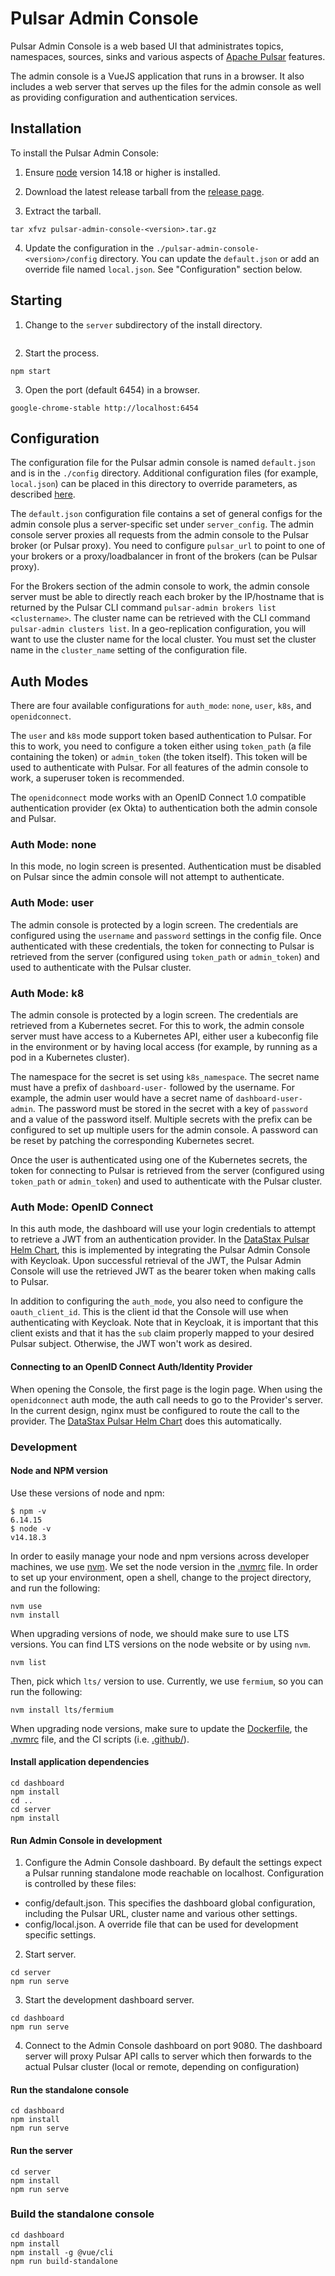 # Pulsar Admin Console

Pulsar Admin Console is a web based UI that administrates topics, namespaces, sources, sinks and various aspects of [Apache Pulsar](https://pulsar.apache.org/) features.

The admin console is a VueJS application that runs in a browser. It also includes a web server that serves up the files for the admin console as well as providing configuration and authentication services.

## Installation

To install the Pulsar Admin Console:

1. Ensure [node](https://nodejs.org/en/download/) version 14.18 or higher is installed.

2. Download the latest release tarball from the [release page](https://github.com/datastax/pulsar-admin-console/releases).

3. Extract the tarball. 
```
tar xfvz pulsar-admin-console-<version>.tar.gz
```
4. Update the configuration in the `./pulsar-admin-console-<version>/config` directory. You can update the `default.json` or add an override file named `local.json`. See "Configuration" section below.

## Starting


1. Change to the `server` subdirectory of the install directory.
```cd ./pulsar-admin-console-<version>/server
```
2. Start the process.
```
npm start
```
3. Open the port (default 6454) in a browser.
```
google-chrome-stable http://localhost:6454
``` 

## Configuration
The configuration file for the Pulsar admin console is named `default.json` and is in the `./config` directory. Additional
configuration files (for example, `local.json`) can be placed in this directory to override parameters, as described [here](https://github.com/node-config/node-config/wiki/Configuration-Files).

The `default.json` configuration file contains a set of general configs for the admin console plus a server-specific set under `server_config`.
The admin console server proxies all requests from the admin console to the Pulsar broker (or Pulsar proxy). You need to configure `pulsar_url`
to point to one of your brokers or a proxy/loadbalancer in front of the brokers (can be Pulsar proxy). 

For the Brokers section of the 
admin console to work, the admin console server must be able to directly reach each broker by the IP/hostname that is returned by
the Pulsar CLI command `pulsar-admin brokers list <clustername>`. The cluster name can be retrieved with the CLI command `pulsar-admin clusters list`.
In a geo-replication configuration, you will want to use the cluster name for the local cluster. You must set the cluster name in the 
`cluster_name` setting of the configuration file.

## Auth Modes
There are four available configurations for `auth_mode`: `none`, `user`, `k8s`, and `openidconnect`.

The `user` and `k8s` mode support token based authentication to Pulsar. For this to work, you need to configure a token either using `token_path` (a file containing the token)
or `admin_token` (the token itself). This token will be used to authenticate with Pulsar. For all features of the admin console to work, a superuser token is recommended.

The `openidconnect` mode works with an OpenID Connect 1.0 compatible authentication provider (ex Okta) to authentication both the admin console and Pulsar. 

### Auth Mode: none

In this mode, no login screen is presented. Authentication must be disabled on Pulsar since the admin console will not attempt to authenticate.

### Auth Mode: user

The admin console is protected by a login screen. The credentials are configured using the `username` and `password` settings in the config file. Once authenticated with these credentials, the token for connecting to Pulsar is retrieved from the server (configured using `token_path` or `admin_token`) and used to authenticate with the Pulsar cluster.

### Auth Mode: k8
The admin console is protected by a login screen. The credentials are retrieved from a Kubernetes secret. For this to work, the admin console server must have access to a Kubernetes API, either user a kubeconfig file in the environment or by having local access (for example, by running as a pod in a Kubernetes cluster).

The namespace for the secret is set using `k8s_namespace`. The secret name must have a prefix of `dashboard-user-` followed by the username. For example, the admin user would have a secret name of `dashboard-user-admin`. The password must be stored in the secret with a key of `password` and a value of the password itself. Multiple secrets with the prefix can be configured to set up multiple users for the admin console. A password can be reset by patching the corresponding Kubernetes secret.

Once the user is authenticated using one of the Kubernetes secrets, the token for connecting to Pulsar is retrieved from the server (configured using `token_path` or `admin_token`) and used to authenticate with the Pulsar cluster.

### Auth Mode: OpenID Connect
In this auth mode, the dashboard will use your login credentials to attempt to retrieve a JWT from an authentication
provider. In the [DataStax Pulsar Helm Chart](https://github.com/datastax/pulsar-helm-chart), this is implemented by
integrating the Pulsar Admin Console with Keycloak. Upon successful retrieval of the JWT, the Pulsar Admin Console will
use the retrieved JWT as the bearer token when making calls to Pulsar.

In addition to configuring the `auth_mode`, you also need to configure the `oauth_client_id`. This is the client id that
the Console will use when authenticating with Keycloak. Note that in Keycloak, it is important that this client exists
and that it has the `sub` claim properly mapped to your desired Pulsar subject. Otherwise, the JWT won't work as desired.

#### Connecting to an OpenID Connect Auth/Identity Provider
When opening the Console, the first page is the login page. When using the `openidconnect` auth mode, the auth call
needs to go to the Provider's server. In the current design, nginx must be configured to route the call to the provider.
The [DataStax Pulsar Helm Chart](https://github.com/datastax/pulsar-helm-chart) does this automatically.

### Development

#### Node and NPM version
Use these versions of node and npm:
```
$ npm -v
6.14.15
$ node -v
v14.18.3
```

In order to easily manage your node and npm versions across developer machines, we use [nvm](https://github.com/nvm-sh/nvm). We set the node version in the [.nvmrc](./.nvmrc) file. In order to set up your environment, open a shell, change to the project directory, and run the following:

```shell
nvm use
nvm install
```

When upgrading versions of node, we should make sure to use LTS versions. You can find LTS versions on the node website or by using `nvm`.

```shell
nvm list
```

Then, pick which `lts/` version to use. Currently, we use `fermium`, so you can run the following:

```shell
nvm install lts/fermium
```

When upgrading node versions, make sure to update the [Dockerfile](./Dockerfile), the [.nvmrc](./.nvmrc) file, and the CI scripts (i.e. [.github/](./github/)).

#### Install application dependencies

```
cd dashboard
npm install
cd ..
cd server
npm install
```

#### Run Admin Console in development

1. Configure the Admin Console dashboard. By default the settings expect a Pulsar running standalone mode reachable on localhost. Configuration is controlled by these files:

* config/default.json. This specifies the dashboard global configuration, including the Pulsar URL, cluster name and various other settings.
* config/local.json. A override file that can be used for development specific settings.

2. Start server.

```
cd server
npm run serve
```

3. Start the development dashboard server.

```
cd dashboard
npm run serve
```

4. Connect to the Admin Console dashboard on port 9080. The dashboard server will proxy Pulsar API calls to server which then forwards to the actual Pulsar cluster (local or remote, depending on configuration)

#### Run the standalone console 
```
cd dashboard
npm install
npm run serve
```

#### Run the server
```
cd server
npm install
npm run serve
```

### Build the standalone console
```
cd dashboard
npm install
npm install -g @vue/cli
npm run build-standalone
```
